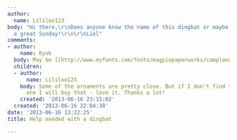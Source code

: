 ```yaml
---
author:
  name: Lililoo123
body: "Hi there,\r\nDoes anyone know the name of this dingbat or maybe a similar one?\r\nHave
  a great Sunday!\r\n\r\nLiel"
comments:
- author:
    name: Ryuk
  body: May be [[http://www.myfonts.com/fonts/magpiepaperworks/campland|Campland]]...
  children:
  - author:
      name: Lililoo123
    body: Some of the ornaments are pretty close. But if I don't find the exactly
      one I will buy that - love it. Thanks a lot!
    created: '2013-06-16 23:15:02'
  created: '2013-06-16 22:04:38'
date: '2013-06-16 13:22:25'
title: Help needed with a dingbat

---
```

